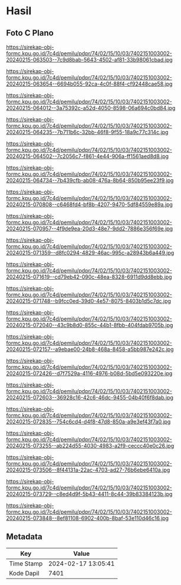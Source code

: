 # Hasil

## Foto C Plano

https://sirekap-obj-formc.kpu.go.id/7c4d/pemilu/pdpr/74/02/15/10/03/7402151003002-20240215-063503--7c9d8bab-5643-4502-af81-33b98061cbad.jpg

https://sirekap-obj-formc.kpu.go.id/7c4d/pemilu/pdpr/74/02/15/10/03/7402151003002-20240215-063654--6694b055-92ca-4c0f-88f4-cf92448cae58.jpg

https://sirekap-obj-formc.kpu.go.id/7c4d/pemilu/pdpr/74/02/15/10/03/7402151003002-20240215-064012--3a75392c-a52d-4050-8598-06a694c0bd84.jpg

https://sirekap-obj-formc.kpu.go.id/7c4d/pemilu/pdpr/74/02/15/10/03/7402151003002-20240215-064235--7b711b6c-32bb-46f8-9f55-18a9c77c314c.jpg

https://sirekap-obj-formc.kpu.go.id/7c4d/pemilu/pdpr/74/02/15/10/03/7402151003002-20240215-064502--7c2056c7-f861-4e44-906a-ff1561aed8d8.jpg

https://sirekap-obj-formc.kpu.go.id/7c4d/pemilu/pdpr/74/02/15/10/03/7402151003002-20240215-064734--7b439cfb-ab08-476a-8b64-850b95ee23f9.jpg

https://sirekap-obj-formc.kpu.go.id/7c4d/pemilu/pdpr/74/02/15/10/03/7402151003002-20240215-070808--c6468fd4-bf8b-4207-9470-5df84559e89a.jpg

https://sirekap-obj-formc.kpu.go.id/7c4d/pemilu/pdpr/74/02/15/10/03/7402151003002-20240215-070957--4f9de9ea-20d3-48e7-9dd2-7886e356f69e.jpg

https://sirekap-obj-formc.kpu.go.id/7c4d/pemilu/pdpr/74/02/15/10/03/7402151003002-20240215-071359--d8fc0294-4829-46ac-995c-a28943b6a449.jpg

https://sirekap-obj-formc.kpu.go.id/7c4d/pemilu/pdpr/74/02/15/10/03/7402151003002-20240215-071619--cd79eb42-090c-48ea-8328-6911d9dd8ebb.jpg

https://sirekap-obj-formc.kpu.go.id/7c4d/pemilu/pdpr/74/02/15/10/03/7402151003002-20240215-071748--b9fcc0ed-39d0-4e57-8075-8403b1d5c7dc.jpg

https://sirekap-obj-formc.kpu.go.id/7c4d/pemilu/pdpr/74/02/15/10/03/7402151003002-20240215-072040--43c9b8d0-855c-44b1-8fbb-404fdab9705b.jpg

https://sirekap-obj-formc.kpu.go.id/7c4d/pemilu/pdpr/74/02/15/10/03/7402151003002-20240215-072157--a9ebae00-24b8-468a-8458-a5bb987e242c.jpg

https://sirekap-obj-formc.kpu.go.id/7c4d/pemilu/pdpr/74/02/15/10/03/7402151003002-20240215-072426--d7f7529a-4116-4976-b08d-5bd5e093220e.jpg

https://sirekap-obj-formc.kpu.go.id/7c4d/pemilu/pdpr/74/02/15/10/03/7402151003002-20240215-072603--36928c16-42c6-46dc-9455-04b40f6f8dab.jpg

https://sirekap-obj-formc.kpu.go.id/7c4d/pemilu/pdpr/74/02/15/10/03/7402151003002-20240215-072835--754c6cd4-d4f8-47d8-850a-a9e3ef43f7a0.jpg

https://sirekap-obj-formc.kpu.go.id/7c4d/pemilu/pdpr/74/02/15/10/03/7402151003002-20240215-073255--ab224d55-4030-4983-a2f9-ceccc40e0c26.jpg

https://sirekap-obj-formc.kpu.go.id/7c4d/pemilu/pdpr/74/02/15/10/03/7402151003002-20240215-073506--8f44131a-22ac-4703-ad27-76b6ebe6410a.jpg

https://sirekap-obj-formc.kpu.go.id/7c4d/pemilu/pdpr/74/02/15/10/03/7402151003002-20240215-073729--c8ed4d9f-5b43-4411-8c44-39b83384123b.jpg

https://sirekap-obj-formc.kpu.go.id/7c4d/pemilu/pdpr/74/02/15/10/03/7402151003002-20240215-073848--8ef81108-6902-400b-8baf-53e110d46c16.jpg


## Metadata

| Key        | Value               |
| ---------- | ------------------- |
| Time Stamp | 2024-02-17 13:05:41 |
| Kode Dapil | 7401                |




